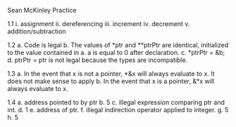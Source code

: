Sean McKinley
Practice

1.1
	i. assignment
	ii. dereferencing
	iii. increment
	iv. decrement
	v. addition/subtraction

1.2
	a. Code is legal
	b. The values of *ptr and **ptrPtr are identical, initialized to the value contained in a. a is equal to 0 after declaration. 
	c. *ptrPtr = &b; 
	d. ptrPtr = ptr is not legal because the types are incompatible.
	
1.3
	a. In the event that x is not a pointer, *&x will always evaluate to x.
	It does not make sense to apply 
	b. In the event that x is a pointer, &*x will always evaluate to x. 

1.4
	a. address pointed to by ptr
	b. 5
	c. illegal expression comparing ptr and int.
	d. 1
	e. address of ptr. 
	f. illegal indirection operator applied to integer. 
	g. 5
	h. 5